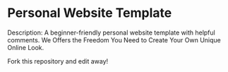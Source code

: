 # Personal Website Template

Description: A beginner-friendly personal website template with helpful comments.
We Offers the Freedom You Need to Create Your Own Unique Online Look.

Fork this repository and edit away!
